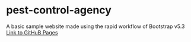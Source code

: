 # pest-control-agency
A basic sample website made using the rapid workflow of Bootstrap v5.3
[Link to GitHuB Pages](https://namanpurii.github.io/pest-control-agency/)
